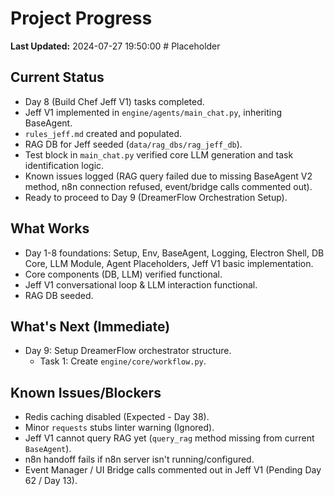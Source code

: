 # Project Progress

**Last Updated:** 2024-07-27 19:50:00 # Placeholder

## Current Status
- Day 8 (Build Chef Jeff V1) tasks completed.
- Jeff V1 implemented in `engine/agents/main_chat.py`, inheriting BaseAgent.
- `rules_jeff.md` created and populated.
- RAG DB for Jeff seeded (`data/rag_dbs/rag_jeff_db`).
- Test block in `main_chat.py` verified core LLM generation and task identification logic.
- Known issues logged (RAG query failed due to missing BaseAgent V2 method, n8n connection refused, event/bridge calls commented out).
- Ready to proceed to Day 9 (DreamerFlow Orchestration Setup).

## What Works
- Day 1-8 foundations: Setup, Env, BaseAgent, Logging, Electron Shell, DB Core, LLM Module, Agent Placeholders, Jeff V1 basic implementation.
- Core components (DB, LLM) verified functional.
- Jeff V1 conversational loop & LLM interaction functional.
- RAG DB seeded.

## What's Next (Immediate)
- Day 9: Setup DreamerFlow orchestrator structure.
    - Task 1: Create `engine/core/workflow.py`.

## Known Issues/Blockers
- Redis caching disabled (Expected - Day 38).
- Minor `requests` stubs linter warning (Ignored).
- Jeff V1 cannot query RAG yet (`query_rag` method missing from current `BaseAgent`).
- n8n handoff fails if n8n server isn't running/configured.
- Event Manager / UI Bridge calls commented out in Jeff V1 (Pending Day 62 / Day 13). 